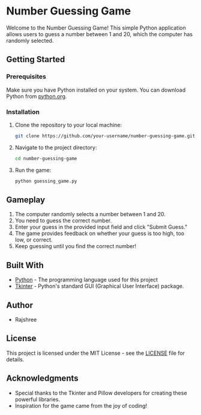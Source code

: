 # Number Guessing Game

Welcome to the Number Guessing Game! This simple Python application allows users to guess a number between 1 and 20, which the computer has randomly selected.

## Getting Started

### Prerequisites

Make sure you have Python installed on your system. You can download Python from [python.org](https://www.python.org/downloads/).

### Installation

1. Clone the repository to your local machine:

   ```bash
   git clone https://github.com/your-username/number-guessing-game.git
   ```

2. Navigate to the project directory:

   ```bash
   cd number-guessing-game
   ```

3. Run the game:

   ```bash
   python guessing_game.py
   ```

## Gameplay

1. The computer randomly selects a number between 1 and 20.
2. You need to guess the correct number.
3. Enter your guess in the provided input field and click "Submit Guess."
4. The game provides feedback on whether your guess is too high, too low, or correct.
5. Keep guessing until you find the correct number!

## Built With
- [Python](https://docs.python.org/) - The programming language used for this project
- [Tkinter](https://docs.python.org/3/library/tkinter.html) - Python's standard GUI (Graphical User Interface) package.
## Author

- Rajshree

## License

This project is licensed under the MIT License - see the [LICENSE](LICENSE) file for details.

## Acknowledgments

- Special thanks to the Tkinter and Pillow developers for creating these powerful libraries.
- Inspiration for the game came from the joy of coding!
